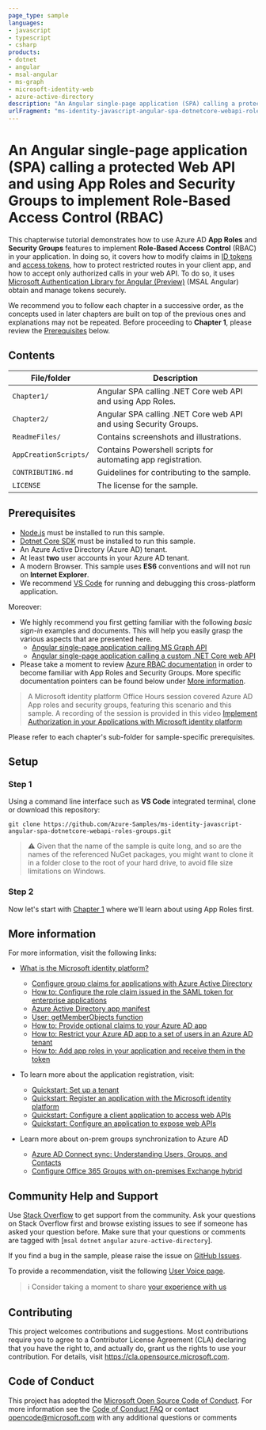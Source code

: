 ```yaml
---
page_type: sample
languages:
- javascript
- typescript
- csharp
products:
- dotnet
- angular
- msal-angular
- ms-graph
- microsoft-identity-web
- azure-active-directory
description: "An Angular single-page application (SPA) calling a protected Web API and using App Roles and Security Groups to implement Role-Based Access Control (RBAC)"
urlFragment: "ms-identity-javascript-angular-spa-dotnetcore-webapi-roles-groups"
---
```


# An Angular single-page application (SPA) calling a protected Web API and using App Roles and Security Groups to implement Role-Based Access Control (RBAC)

This chapterwise tutorial demonstrates how to use Azure AD **App Roles** and **Security Groups** features to implement **Role-Based Access Control** (RBAC) in your application. In doing so, it covers how to modify claims in [ID tokens](https://docs.microsoft.com/azure/active-directory/develop/id-tokens) and [access tokens](https://docs.microsoft.com/azure/active-directory/develop/access-tokens), how to protect restricted routes in your client app, and how to accept only authorized calls in your web API. To do so, it uses [Microsoft Authentication Library for Angular (Preview)](https://github.com/AzureAD/microsoft-authentication-library-for-js/tree/dev/lib/msal-angular)  (MSAL Angular) obtain and manage tokens securely.

We recommend you to follow each chapter in a successive order, as the concepts used in later chapters are built on top of the previous ones and explanations may not be repeated. Before proceeding to **Chapter 1**, please review the [Prerequisites](#prerequisites) below.

## Contents

| File/folder       | Description                                |
|-------------------|--------------------------------------------|
| `Chapter1/`        | Angular SPA calling .NET Core web API and using App Roles. |
| `Chapter2/`        | Angular SPA calling .NET Core web API and using Security Groups. |
| `ReadmeFiles/`     | Contains screenshots and illustrations.    |
| `AppCreationScripts/`| Contains Powershell scripts for automating app registration. |
| `CONTRIBUTING.md` | Guidelines for contributing to the sample. |
| `LICENSE`         | The license for the sample.                |

## Prerequisites

- [Node.js](https://nodejs.org/en/download/) must be installed to run this sample.
- [Dotnet Core SDK](https://dotnet.microsoft.com/download) must be installed to run this sample.
- An Azure Active Directory (Azure AD) tenant.
- At least **two** user accounts in your Azure AD tenant.
- A modern Browser. This sample uses **ES6** conventions and will not run on **Internet Explorer**.
- We recommend [VS Code](https://code.visualstudio.com/download) for running and debugging this cross-platform application.

Moreover:

- We highly recommend you first getting familiar with the following *basic sign-in* examples and documents. This will help you easily grasp the various aspects that are presented here.
  - [Angular single-page application calling MS Graph API](https://github.com/Azure-Samples/ms-identity-javascript-angular-spa)
  - [Angular single-page application calling a custom .NET Core web API](https://github.com/Azure-Samples/ms-identity-javascript-angular-spa-aspnetcore-webapi)
- Please take a moment to review [Azure RBAC documentation](https://docs.microsoft.com/azure/role-based-access-control/) in order to become familiar with App Roles and Security Groups. More specific documentation pointers can be found below under [More information](#more-information).

> A Microsoft identity platform Office Hours session covered Azure AD App roles and security groups, featuring this scenario and this sample. A recording of the session is provided in this video [Implement Authorization in your Applications with Microsoft identity platform](https://www.youtube.com/watch?v=LRoc-na27l0)

Please refer to each chapter's sub-folder for sample-specific prerequisites.

## Setup

### Step 1

Using a command line interface such as **VS Code** integrated terminal, clone or download this repository:

```console
git clone https://github.com/Azure-Samples/ms-identity-javascript-angular-spa-dotnetcore-webapi-roles-groups.git
```

> :warning: Given that the name of the sample is quite long, and so are the names of the referenced NuGet packages, you might want to clone it in a folder close to the root of your hard drive, to avoid file size limitations on Windows.

### Step 2

Now let's start with [Chapter 1](./Chapter1/README.md) where we'll learn about using App Roles first.

## More information

For more information, visit the following links:

- [What is the Microsoft identity platform?](http://aka.ms/aaddevv2)
  - [Configure group claims for applications with Azure Active Directory](https://docs.microsoft.com/azure/active-directory/hybrid/how-to-connect-fed-group-claims#configure-the-azure-ad-application-registration-for-group-attributes)
  - [How to: Configure the role claim issued in the SAML token for enterprise applications](https://docs.microsoft.com/azure/active-directory/develop/active-directory-enterprise-app-role-management)
  - [Azure Active Directory app manifest](https://docs.microsoft.com/azure/active-directory/develop/reference-app-manifest)
  - [User: getMemberObjects function](https://docs.microsoft.com/graph/api/user-getmemberobjects?view=graph-rest-1.0)
  - [How to: Provide optional claims to your Azure AD app](https://docs.microsoft.com/azure/active-directory/develop/active-directory-optional-claims)
  - [How to: Restrict your Azure AD app to a set of users in an Azure AD tenant](https://docs.microsoft.com/azure/active-directory/develop/howto-restrict-your-app-to-a-set-of-users)
  - [How to: Add app roles in your application and receive them in the token](https://docs.microsoft.com/azure/active-directory/develop/howto-add-app-roles-in-azure-ad-apps)

- To learn more about the application registration, visit:
  - [Quickstart: Set up a tenant](https://docs.microsoft.com/azure/active-directory/develop/quickstart-create-new-tenant)
  - [Quickstart: Register an application with the Microsoft identity platform](https://docs.microsoft.com/azure/active-directory/develop/quickstart-register-app)
  - [Quickstart: Configure a client application to access web APIs](https://docs.microsoft.com/azure/active-directory/develop/quickstart-configure-app-access-web-apis)
  - [Quickstart: Configure an application to expose web APIs](https://docs.microsoft.com/azure/active-directory/develop/quickstart-configure-app-expose-web-apis)

- Learn more about on-prem groups synchronization to Azure AD  
  - [Azure AD Connect sync: Understanding Users, Groups, and Contacts](https://docs.microsoft.com/azure/active-directory/connect/active-directory-aadconnectsync-understanding-users-and-contacts)
  - [Configure Office 365 Groups with on-premises Exchange hybrid](https://docs.microsoft.com/exchange/hybrid-deployment/set-up-office-365-groups)

## Community Help and Support

Use [Stack Overflow](http://stackoverflow.com/questions/tagged/msal) to get support from the community.
Ask your questions on Stack Overflow first and browse existing issues to see if someone has asked your question before.
Make sure that your questions or comments are tagged with [`msal` `dotnet` `angular` `azure-active-directory`].

If you find a bug in the sample, please raise the issue on [GitHub Issues](../../../issues).

To provide a recommendation, visit the following [User Voice page](https://feedback.azure.com/forums/169401-azure-active-directory).

> :information_source: Consider taking a moment to share [your experience with us](https://forms.office.com/Pages/ResponsePage.aspx?id=v4j5cvGGr0GRqy180BHbR73pcsbpbxNJuZCMKN0lURpUQ09BMkFPQ0cyWEczSEFJSVVQSVVTREw0TCQlQCN0PWcu)

## Contributing

This project welcomes contributions and suggestions.  Most contributions require you to agree to a
Contributor License Agreement (CLA) declaring that you have the right to, and actually do, grant us
the rights to use your contribution. For details, visit https://cla.opensource.microsoft.com.

## Code of Conduct

This project has adopted the [Microsoft Open Source Code of Conduct](https://opensource.microsoft.com/codeofconduct/).
For more information see the [Code of Conduct FAQ](https://opensource.microsoft.com/codeofconduct/faq/) or
contact [opencode@microsoft.com](mailto:opencode@microsoft.com) with any additional questions or comments
